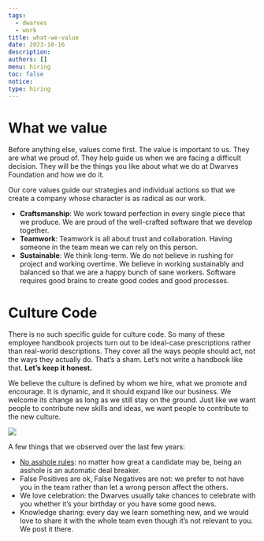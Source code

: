 ```yaml
---
tags:
  - dwarves
  - work
title: what-we-value
date: 2023-10-16
description: 
authors: []
menu: hiring
toc: false
notice: 
type: hiring
---
```

# What we value
Before anything else, values come first. The value is important to us. They are what we proud of. They help guide us when we are facing a difficult decision. They will be the things you like about what we do at Dwarves Foundation and how we do it.

Our core values guide our strategies and individual actions so that we create a company whose character is as radical as our work.

- **Craftsmanship**: We work toward perfection in every single piece that we produce. We are proud of the well-crafted software that we develop together.
- **Teamwork**: Teamwork is all about trust and collaboration. Having someone in the team mean we can rely on this person.
- **Sustainable**: We think long-term. We do not believe in rushing for project and working overtime. We believe in working sustainably and balanced so that we are a happy bunch of sane workers. Software requires good brains to create good codes and good processes.

# Culture Code
There is no such specific guide for culture code. So many of these employee handbook projects turn out to be ideal-case prescriptions rather than real-world descriptions. They cover all the ways people should act, not the ways they actually do. That’s a sham. Let’s not write a handbook like that. **Let’s keep it honest.**

We believe the culture is defined by whom we hire, what we promote and encourage. It is dynamic, and it should expand like our business. We welcome its change as long as we still stay on the ground. Just like we want people to contribute new skills and ideas, we want people to contribute to the new culture.

![](/../images/culture.png)

A few things that we observed over the last few years:
- [No asshole rules](https://www.amazon.com/Asshole-Rule-Civilized-Workplace-Surviving/dp/0446698202): no matter how great a candidate may be, being an asshole is an automatic deal breaker.
- False Positives are ok, False Negatives are not: we prefer to not have you in the team rather than let a wrong person affect the others.
- We love celebration: the Dwarves usually take chances to celebrate with you whether it’s your birthday or you have some good news.
- Knowledge sharing: every day we learn something new, and we would love to share it with the whole team even though it’s not relevant to you. We post it there.
